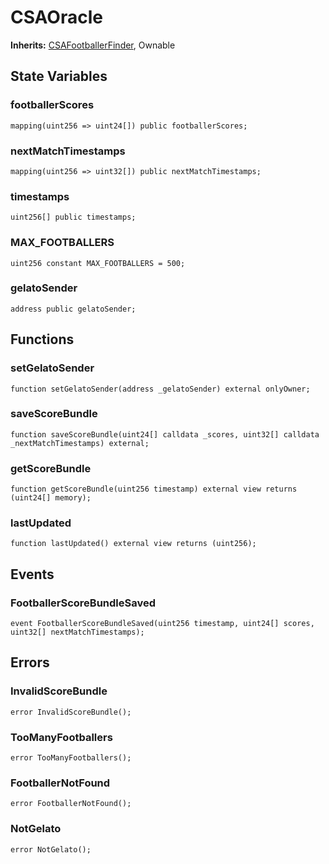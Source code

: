 # CSAOracle
**Inherits:**
[CSAFootballerFinder](/src/CSAFootballerFinder.sol/contract.CSAFootballerFinder.md), Ownable


## State Variables
### footballerScores

```solidity
mapping(uint256 => uint24[]) public footballerScores;
```


### nextMatchTimestamps

```solidity
mapping(uint256 => uint32[]) public nextMatchTimestamps;
```


### timestamps

```solidity
uint256[] public timestamps;
```


### MAX_FOOTBALLERS

```solidity
uint256 constant MAX_FOOTBALLERS = 500;
```


### gelatoSender

```solidity
address public gelatoSender;
```


## Functions
### setGelatoSender


```solidity
function setGelatoSender(address _gelatoSender) external onlyOwner;
```

### saveScoreBundle


```solidity
function saveScoreBundle(uint24[] calldata _scores, uint32[] calldata _nextMatchTimestamps) external;
```

### getScoreBundle


```solidity
function getScoreBundle(uint256 timestamp) external view returns (uint24[] memory);
```

### lastUpdated


```solidity
function lastUpdated() external view returns (uint256);
```

## Events
### FootballerScoreBundleSaved

```solidity
event FootballerScoreBundleSaved(uint256 timestamp, uint24[] scores, uint32[] nextMatchTimestamps);
```

## Errors
### InvalidScoreBundle

```solidity
error InvalidScoreBundle();
```

### TooManyFootballers

```solidity
error TooManyFootballers();
```

### FootballerNotFound

```solidity
error FootballerNotFound();
```

### NotGelato

```solidity
error NotGelato();
```

